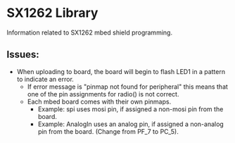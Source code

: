 # SX1262 Library
Information related to SX1262 mbed shield programming.

## Issues:
- When uploading to board, the board will begin to flash LED1 in a pattern to indicate an error.
	- If error message is "pinmap not found for peripheral" this means that one of the pin assignments for radio() is not correct.
	- Each mbed board comes with their own pinmaps.
		- Example: spi uses mosi pin, if assigned a non-mosi pin from the board.
		- Example: AnalogIn uses an analog pin, if assigned a non-analog pin from the board. (Change from PF_7 to PC_5).
